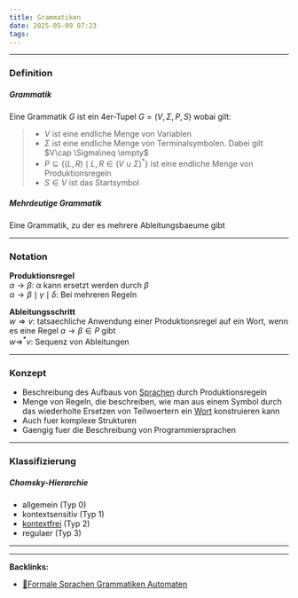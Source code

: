 ```yaml
---
title: Grammatiken
date: 2025-05-09 07:23
tags: 
---
```


----

### Definition
##### Grammatik
Eine Grammatik $G$ ist ein 4er-Tupel $G = (V,\Sigma,P,S)$ wobai gilt:

> - $V$ ist eine endliche Menge von Variablen
> - $\Sigma$ ist eine endliche Menge von Terminalsymbolen. Dabei gilt $V\cap \Sigma\neq \empty$
> - $P\subseteq \{(L,R)\mid L,R\in (V\cup \Sigma)^{*}\}$ ist eine endliche Menge von Produktionsregeln 
> - $S\in V$ ist das Startsymbol

##### Mehrdeutige Grammatik
Eine Grammatik, zu der es mehrere Ableitungsbaeume gibt

---

### Notation
**Produktionsregel**\
$\alpha \to \beta$: $\alpha$ kann ersetzt werden durch $\beta$\
$\alpha\to \beta\mid \gamma\mid \delta$: Bei mehreren Regeln

**Ableitungsschritt**\
$w\Rightarrow v$: tatsaechliche Anwendung einer Produktionsregel auf ein Wort,
wenn es eine Regel $a\to \beta \in P$ gibt \
$w\Rightarrow ^{*}v$: Sequenz von Ableitungen 

---

### Konzept
- Beschreibung des Aufbaus von [Sprachen](sprachen) durch Produktionsregeln
- Menge von Regeln, die beschreiben, wie man aus einem Symbol durch das wiederholte Ersetzen
von Teilwoertern ein [Wort](woerter) konstruieren kann
- Auch fuer komplexe Strukturen
- Gaengig fuer die Beschreibung von Programmiersprachen

---

### Klassifizierung
##### Chomsky-Hierarchie
 
- allgemein (Typ 0)
- kontextsensitiv (Typ 1)
- [kontextfrei](kontextfreie_grammatiken) (Typ 2)
- regulaer (Typ 3)




----

----
**Backlinks:**
- [📂Formale Sprachen Grammatiken Automaten](/📁Formale_Sprachen%linkAutomaten)
